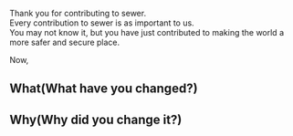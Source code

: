 Thank you for contributing to sewer.                    
Every contribution to sewer is as important to us.                       
You may not know it, but you have just contributed to making the world a more safer and secure place.                         

Now,                   

## What(What have you changed?)


## Why(Why did you change it?)

